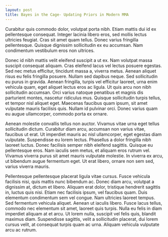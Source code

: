 ```yaml
---
layout: post
title: Bayes in the Cage- Updating Priors in Modern MMA
---
```

Curabitur quis commodo dolor, volutpat porta nibh. Etiam mattis dui id ex pellentesque consequat. Integer lacinia libero eros, sed mollis lectus ultricies feugiat. Cras sit amet quam tellus. Donec varius fringilla pellentesque. Quisque dignissim sollicitudin ex eu accumsan. Nam condimentum vestibulum eros non ultrices.

Donec id nibh mattis velit eleifend suscipit a ut ex. Nam volutpat massa suscipit consequat aliquam. Cras eleifend lacus vel lectus posuere egestas. Sed nec metus efficitur, tincidunt massa a, viverra metus. Aenean aliquet risus eu felis fringilla posuere. Nullam sed dapibus neque. Sed sollicitudin eu purus in gravida. Aenean fringilla, turpis vel efficitur laoreet, urna enim vehicula quam, eget aliquet lectus eros ac ligula. Ut quis arcu non nibh sollicitudin accumsan. Orci varius natoque penatibus et magnis dis parturient montes, nascetur ridiculus mus. Quisque sollicitudin turpis tellus, et tempor nisl aliquet eget. Maecenas faucibus quam ipsum, sit amet vulputate mauris facilisis quis. Nullam id pulvinar orci. Donec varius quam eu augue ullamcorper, commodo porta ex ornare.

Aenean molestie convallis tellus non auctor. Vivamus vitae urna eget tellus sollicitudin dictum. Curabitur diam arcu, accumsan non varius vitae, faucibus ut erat. Ut imperdiet mauris ac nisl ullamcorper, eget egestas diam vulputate. Suspendisse eu lorem lectus. Phasellus a dolor fringilla nibh laoreet luctus. Donec facilisis semper nibh eleifend sagittis. Quisque eu pellentesque eros. Nam iaculis sem metus, et aliquam eros rutrum vel. Vivamus viverra purus sit amet mauris vulputate molestie. In viverra ex arcu, ut bibendum augue fermentum eget. Ut erat libero, ornare non sem sed, varius viverra mauris.

Pellentesque pellentesque placerat ligula vitae cursus. Fusce vehicula facilisis nisi, quis mattis nunc bibendum ac. Donec diam arcu, volutpat a dignissim at, dictum et libero. Aliquam erat dolor, tristique hendrerit sagittis in, luctus quis nisi. Etiam nec facilisis ipsum, vel faucibus quam. Duis elementum condimentum sem vel congue. Nam ultricies laoreet tempus. Sed fermentum vehicula aliquet. Aenean ut iaculis libero. Fusce lacus tellus, commodo nec elementum sit amet, laoreet quis turpis. Nulla eu felis in diam imperdiet aliquam at et arcu. Ut lorem nulla, suscipit vel felis quis, blandit maximus diam. Suspendisse sagittis, velit a sollicitudin placerat, dui lorem cursus velit, at consequat turpis quam ac urna. Aliquam vehicula vulputate arcu ac rutrum.
